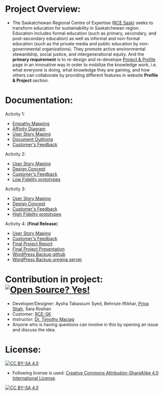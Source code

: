 # Project Overview:
* The Saskatchewan Regional Centre of Expertise ([RCE Sask](https://saskrce.ca/)) seeks to transform education for sustainability in Saskatchewan region. Education includes formal education (such as primary, secondary, and post-secondary education) as well as informal and non-formal education (such as the private media and public education by non-governmental organizations). They promote active environmental stewardship, social justice, and intergenerational equity. And the **primary requirement** is to re-design and re-develope [Project & Profile](https://saskrce.ca/blog/profiles-projects/) page in an innovative way in order to mobilize the knowledge work, i.e. what everyone is doing, what knowledge they are gaining, and how others can collaborate by providing different features in website **Profile & Project** section.


# Documentation:
Activity 1:

* [Empathy Mapping](https://github.com/priyacshah/RCE_Sask_Website_Design/blob/main/Documentation/Empathy%20Mapping%20Diagram/Empathy%20Mapping.pdf)
* [Affinity Diagram](https://github.com/priyacshah/RCE_Sask_Website_Design/blob/main/Documentation/Affinity%20Diagram/Affinity%20Diagram.pdf)
* [User Story Maping](https://github.com/priyacshah/RCE_Sask_Website_Design/tree/main/Documentation/User%20Story%20Mapping)
* [Document Outlining](https://github.com/priyacshah/RCE_Sask_Website_Design/blob/main/Documentation/Document%20Outline/Document%20Outline.pdf)
* [Customer's Feedback](https://github.com/priyacshah/RCE_Sask_Website_Design/blob/main/Documentation/Customer%20Feedbacks/Summary%20of%20Feedback%201.pdf)

Activity 2:

* [User Story Maping](https://github.com/priyacshah/RCE_Sask_Website_Design/blob/main/Documentation/User%20Story%20Mapping/User_Story_Mapping_2.pdf)
* [Design Concept](https://github.com/priyacshah/RCE_Sask_Website_Design/blob/main/Documentation/Design%20Concepts/Design_concepts_1.pdf)
* [Customer's Feedback](https://github.com/priyacshah/RCE_Sask_Website_Design/blob/main/Documentation/Customer%20Feedbacks/Summary%20of%20Feedback%202.pdf)
* [Low Fidelity prototypes](https://github.com/priyacshah/RCE_Sask_Website_Design/tree/main/Prototypes/Low_fidelity)

Activity 3:

* [User Story Maping](https://github.com/priyacshah/RCE_Sask_Website_Design/blob/main/Documentation/User%20Story%20Mapping/User_Story_Mapping_3.pdf)
* [Design Concept](https://github.com/priyacshah/RCE_Sask_Website_Design/blob/main/Documentation/Design%20Concepts/Design_concepts_2.pdf)
* [Customer's Feedback](https://github.com/priyacshah/RCE_Sask_Website_Design/blob/main/Documentation/Customer%20Feedbacks/Summary%20of%20Feedback%203.pdf)
* [High Fidelity prototypes](https://github.com/priyacshah/RCE_Sask_Website_Design/tree/main/Prototypes/High_fidelity)

Activity 4: (**Final Release**)

* [User Story Maping](https://github.com/priyacshah/RCE_Sask_Website_Design/blob/main/Documentation/User%20Story%20Mapping/User_Story_Mapping_4.pdf)
* [Customer's Feedback](https://github.com/priyacshah/RCE_Sask_Website_Design/blob/main/Documentation/Customer%20Feedbacks/Summary%20of%20Feedback%204.pdf)
* [Final Project Report](https://github.com/priyacshah/RCE_Sask_Website_Design/blob/main/Documentation/Final%20Project%20docs/ENSE%20871%20final%20report.pdf)
* [Final Project Presentation](https://github.com/priyacshah/RCE_Sask_Website_Design/blob/main/Documentation/Final%20Project%20docs/Final_project_presentation.pptx)
* [WordPress Backup github](https://github.com/priyacshah/RCE_Sask_Website_Design/tree/main/WordPress%20backup)
* [WordPress Backup uregina server](http://download.uregina.ca/DownloadAttachment/oyHfg4B9QadRyuSLrQRKLXwOkD2GU8nxj6QQBp0Ysmw9AYPMnm748WOB0EGplhi6/)


# Contribution in project: [![Open Source? Yes!](https://badgen.net/badge/Open%20Source%20%3F/Yes%21/blue?icon=github)](https://github.com/Naereen/badges/)

* Developer/Designer: Aysha Tabassum Syed, Behroze Iftikhar, [Priya Shah](https://github.com/priyacshah), Sara Roshan
* Customer: [RCE-SK](https://saskrce.ca/)
* Instructor: [Dr. Timothy Maciag](https://www.maciag.ca/)
* Anyone who is having questions can involve in this by opening an issue and discuss the idea.


# License:


[![CC BY-SA 4.0][cc-by-sa-shield]][cc-by-sa]

* Following license is used:
[Creative Commons Attribution-ShareAlike 4.0 International License][cc-by-sa].

[![CC BY-SA 4.0][cc-by-sa-image]][cc-by-sa]

[cc-by-sa]: http://creativecommons.org/licenses/by-sa/4.0/
[cc-by-sa-image]: https://licensebuttons.net/l/by-sa/4.0/88x31.png
[cc-by-sa-shield]: https://img.shields.io/badge/License-CC%20BY--SA%204.0-lightgrey.svg
